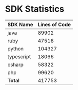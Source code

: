 # SDK Statistics

| SDK Name | Lines of Code |
| -------- | ------------- |
| java | 89902 |
| ruby | 47516 |
| python | 104327 |
| typescript | 18066 |
| csharp | 58322 |
| php | 99620 |
| **Total** | 417753 |
